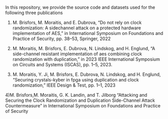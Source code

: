 In this repository, we provide the source code and datasets used for the following three publications

1) M. Brisfors, M. Moraitis, and E. Dubrova,
“Do not rely on clock randomization: A sidechannel attack on a protected hardware implementation of AES,”
in International Symposium on Foundations and Practice of Security, pp. 38–53, Springer, 2022

2) M. Moraitis, M. Brisfors, E. Dubrova, N. Lindskog, and H. Englund,
“A side-channel resistant implementation of aes combining clock randomization with duplication,” 
in 2023 IEEE International Symposium on Circuits and Systems (ISCAS), pp. 1–5, 2023.

3) M. Moraitis, Y. Ji, M. Brisfors, E. Dubrova, N. Lindskog, and H. Englund,
“Securing crystals-kyber in fpga using duplication and clock randomization,”
IEEE Design & Test, pp. 1–1, 2023

4)M. Brisfors,M. Moraitis, G. K. Landin, and T. Jilborg
“Attacking and Securing the Clock Randomization and Duplication Side-Channel Attack Countermeasure”
in International Symposium on Foundations and Practice of Security 
